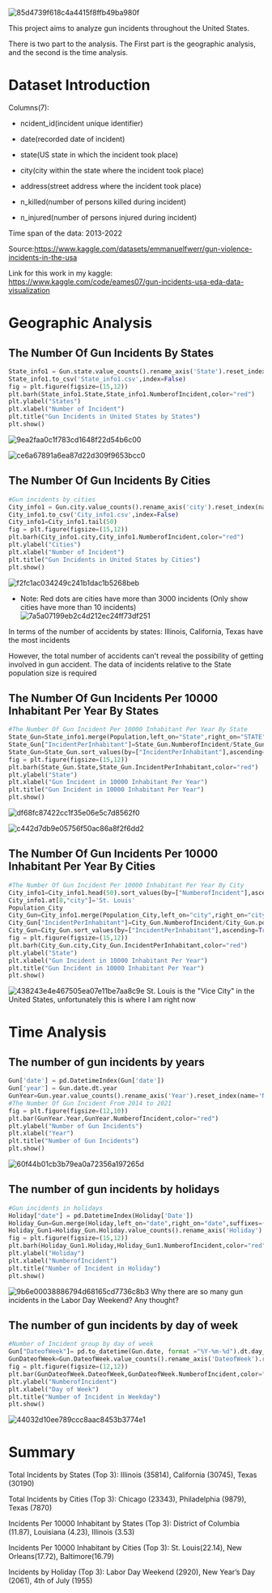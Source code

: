 ![85d4739f618c4a4415f8ffb49ba980f](https://user-images.githubusercontent.com/97984680/181401656-e781cd2b-3280-47a2-a71a-fdf0d1788bdd.png)


This project aims to analyze gun incidents throughout the United States. 

There is two part to the analysis. The First part is the geographic analysis, and the second is the time analysis.

# Dataset Introduction

Columns(7): 

- ncident_id(incident unique identifier)

- date(recorded date of incident)

- state(US state in which the incident took place)

- city(city within the state where the incident took place)

- address(street address where the incident took place)

- n_killed(number of persons killed during incident)

- n_injured(number of persons injured during incident)

Time span of the data: 2013-2022


Source:https://www.kaggle.com/datasets/emmanuelfwerr/gun-violence-incidents-in-the-usa

Link for this work in my kaggle: https://www.kaggle.com/code/eames07/gun-incidents-usa-eda-data-visualization
# Geographic Analysis

## The Number Of Gun Incidents By States
```python
State_info1 = Gun.state.value_counts().rename_axis('State').reset_index(name='NumberofIncident').sort_values(by=["NumberofIncident"],ascending=True)
State_info1.to_csv('State_info1.csv',index=False)
fig = plt.figure(figsize=(15,12))
plt.barh(State_info1.State,State_info1.NumberofIncident,color="red")
plt.ylabel("States")
plt.xlabel("Number of Incident")
plt.title("Gun Incidents in United States by States")
plt.show()
```
![9ea2faa0c1f783cd1648f22d54b6c00](https://user-images.githubusercontent.com/97984680/181342409-1ecac9c6-e050-46e3-b2f9-22df91c556c2.png)

![ce6a67891a6ea87d22d309f9653bcc0](https://user-images.githubusercontent.com/97984680/181342476-27b023e6-a64f-4e7e-b04e-79f5701e5140.png)


## The Number Of Gun Incidents By Cities
```python
#Gun incidents by cities
City_info1 = Gun.city.value_counts().rename_axis('city').reset_index(name='NumberofIncident').sort_values(by=["NumberofIncident"],ascending=True)
City_info1.to_csv('City_info1.csv',index=False)
City_info1=City_info1.tail(50)
fig = plt.figure(figsize=(15,12))
plt.barh(City_info1.city,City_info1.NumberofIncident,color="red")
plt.ylabel("Cities")
plt.xlabel("Number of Incident")
plt.title("Gun Incidents in United States by Cities")
plt.show()
```
![f2fc1ac034249c241b1dac1b5268beb](https://user-images.githubusercontent.com/97984680/181401772-b5c4d932-e7c8-40ad-a4e6-736ea95336c5.png)
- Note: Red dots are cities have more than 3000 incidents (Only show cities have more than 10 incidents)
![7a5a07199eb2c4d212ec24ff73df251](https://user-images.githubusercontent.com/97984680/181401786-45fca0e2-262d-4e25-b660-4afa03af224c.png)

In terms of the number of accidents by states: Illinois, California, Texas have the most incidents

However, the total number of accidents can't reveal the possibility of getting involved in gun accident. The data of incidents relative to the State population size is required



## The Number Of Gun Incidents Per 10000 Inhabitant Per Year By States
```python
#The Number Of Gun Incident Per 10000 Inhabitant Per Year By State
State_Gun=State_info1.merge(Population,left_on="State",right_on="STATE",suffixes=('_left', '_right'))
State_Gun["IncidentPerInhabitant"]=State_Gun.NumberofIncident/State_Gun.POPESTIMATE2019*10000/8
State_Gun=State_Gun.sort_values(by=["IncidentPerInhabitant"],ascending=True)
fig = plt.figure(figsize=(15,12))
plt.barh(State_Gun.State,State_Gun.IncidentPerInhabitant,color="red")
plt.ylabel("State")
plt.xlabel("Gun Incident in 10000 Inhabitant Per Year")
plt.title("Gun Incident in 10000 Inhabitant Per Year")
plt.show()
```
![df68fc87422cc1f35e06e5c7d8562f0](https://user-images.githubusercontent.com/97984680/181402170-97f66ecd-1357-454f-b1ce-3be0cba77953.png)

![c442d7db9e05756f50ac86a8f2f6dd2](https://user-images.githubusercontent.com/97984680/181402181-c5f0b211-cc28-4d62-80d8-0d62a254e7e9.png)

## The Number Of Gun Incidents Per 10000 Inhabitant Per Year By Cities
```python
#The Number Of Gun Incident Per 10000 Inhabitant Per Year By City
City_info1=City_info1.head(50).sort_values(by=["NumberofIncident"],ascending=False)
City_info1.at[8,"city"]='St. Louis'
Population_City
City_Gun=City_info1.merge(Population_City,left_on="city",right_on="city",suffixes=('_left', '_right'))
City_Gun["IncidentPerInhabitant"]=City_Gun.NumberofIncident/City_Gun.population_2020*10000/8
City_Gun=City_Gun.sort_values(by=["IncidentPerInhabitant"],ascending=True)
fig = plt.figure(figsize=(15,12))
plt.barh(City_Gun.city,City_Gun.IncidentPerInhabitant,color="red")
plt.ylabel("State")
plt.xlabel("Gun Incident in 10000 Inhabitant Per Year")
plt.title("Gun Incident in 10000 Inhabitant Per Year")
plt.show()
```
![438243e4e467505ea07e11be7aa8c9e](https://user-images.githubusercontent.com/97984680/181402216-1009bc98-154b-4271-adc1-4b7ab7b7fafb.png)
St. Louis is the "Vice City" in the United States, unfortunately this is where I am right now

# Time Analysis

## The number of gun incidents by years
```python
Gun['date'] = pd.DatetimeIndex(Gun['date'])
Gun['year'] = Gun.date.dt.year
GunYear=Gun.year.value_counts().rename_axis('Year').reset_index(name='NumberofIncident').sort_values(by=["Year"],ascending=True).drop([8, 9])
#The Number Of Gun Incident From 2014 to 2021
fig = plt.figure(figsize=(12,10))
plt.bar(GunYear.Year,GunYear.NumberofIncident,color="red")
plt.ylabel("Number of Gun Incidents")
plt.xlabel("Year")
plt.title("Number of Gun Incidents")
plt.show()
```
![60f44b01cb3b79ea0a72356a197265d](https://user-images.githubusercontent.com/97984680/181402532-7535a17e-3555-4224-8b13-8eb9dceaaf30.png)

## The number of gun incidents by holidays
```python
#Gun incidents in holidays
Holiday["date"] = pd.DatetimeIndex(Holiday['Date'])
Holiday_Gun=Gun.merge(Holiday,left_on="date",right_on="date",suffixes=('_left', '_right'))
Holiday_Gun1=Holiday_Gun.Holiday.value_counts().rename_axis('Holiday').reset_index(name='NumberofIncident').sort_values(by=["NumberofIncident"],ascending=True)
fig = plt.figure(figsize=(15,12))
plt.barh(Holiday_Gun1.Holiday,Holiday_Gun1.NumberofIncident,color="red")
plt.ylabel("Holiday")
plt.xlabel("NumberofIncident")
plt.title("Number of Incident in Holiday")
plt.show()
```
![9b6e00038886794d68165cd7736c8b3](https://user-images.githubusercontent.com/97984680/181402743-76c309de-5887-4d05-8d44-aae1d4a23cd1.png)
Why there are so many gun incidents in the Labor Day Weekend? Any thought?

## The number of gun incidents by day of week
```python
#Number of Incident group by day of week
Gun["DateofWeek"]= pd.to_datetime(Gun.date, format ="%Y-%m-%d").dt.day_name()
GunDateofWeek=Gun.DateofWeek.value_counts().rename_axis('DateofWeek').reset_index(name='NumberofIncident').sort_values(by=["NumberofIncident"],ascending=False)
fig = plt.figure(figsize=(12,12))
plt.bar(GunDateofWeek.DateofWeek,GunDateofWeek.NumberofIncident,color="red")
plt.ylabel("NumberofIncident")
plt.xlabel("Day of Week")
plt.title("Number of Incident in Weekday")
plt.show()
```
![44032d10ee789ccc8aac8453b3774e1](https://user-images.githubusercontent.com/97984680/181402863-d48d46d0-9727-4312-b167-9fb0547b25c1.png)

# Summary
Total Incidents by States (Top 3): Illinois (35814), California (30745), Texas (30190)

Total Incidents by Cities (Top 3): Chicago (23343), Philadelphia (9879), Texas (7870)

Incidents Per 10000 Inhabitant by States (Top 3): District of Columbia (11.87), Louisiana (4.23), Illinois (3.53)

Incidents Per 10000 Inhabitant by Cities (Top 3): St. Louis(22.14), New Orleans(17.72), Baltimore(16.79)

Incidents by Holiday (Top 3): Labor Day Weekend (2920), New Year’s Day (2061), 4th of July (1955)




